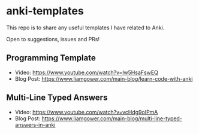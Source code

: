# anki-templates

This repo is to share any useful templates I have related to Anki. 

Open to suggestions, issues and PRs! 

## Programming Template
* Video: https://www.youtube.com/watch?v=lw5HsaFswEQ
* Blog Post: https://www.liamgower.com/main-blog/learn-code-with-anki

## Multi-Line Typed Answers
* Video: https://www.youtube.com/watch?v=vcHdg9oIPmA
* Blog Post: https://www.liamgower.com/main-blog/multi-line-typed-answers-in-anki
